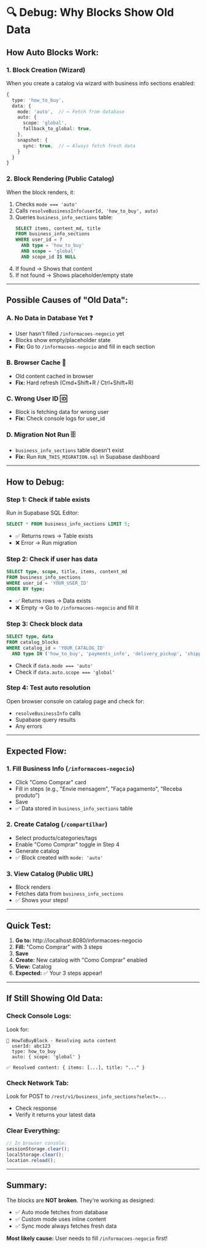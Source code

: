 # 🔍 Debug: Why Blocks Show Old Data

## **How Auto Blocks Work:**

### **1. Block Creation (Wizard)**
When you create a catalog via wizard with business info sections enabled:
```typescript
{
  type: 'how_to_buy',
  data: {
    mode: 'auto',  // ← Fetch from database
    auto: {
      scope: 'global',
      fallback_to_global: true,
    },
    snapshot: {
      sync: true,  // ← Always fetch fresh data
    }
  }
}
```

### **2. Block Rendering (Public Catalog)**
When the block renders, it:
1. Checks `mode === 'auto'`
2. Calls `resolveBusinessInfo(userId, 'how_to_buy', auto)`
3. Queries `business_info_sections` table:
   ```sql
   SELECT items, content_md, title
   FROM business_info_sections
   WHERE user_id = ? 
     AND type = 'how_to_buy'
     AND scope = 'global'
     AND scope_id IS NULL
   ```
4. If found → Shows that content
5. If not found → Shows placeholder/empty state

---

## **Possible Causes of "Old Data":**

### **A. No Data in Database Yet** ❓
- User hasn't filled `/informacoes-negocio` yet
- Blocks show empty/placeholder state
- **Fix:** Go to `/informacoes-negocio` and fill in each section

### **B. Browser Cache** 🔄
- Old content cached in browser
- **Fix:** Hard refresh (Cmd+Shift+R / Ctrl+Shift+R)

### **C. Wrong User ID** 🆔
- Block is fetching data for wrong user
- **Fix:** Check console logs for user_id

### **D. Migration Not Run** 🗄️
- `business_info_sections` table doesn't exist
- **Fix:** Run `RUN_THIS_MIGRATION.sql` in Supabase dashboard

---

## **How to Debug:**

### **Step 1: Check if table exists**
Run in Supabase SQL Editor:
```sql
SELECT * FROM business_info_sections LIMIT 5;
```
- ✅ Returns rows → Table exists
- ❌ Error → Run migration

### **Step 2: Check if user has data**
```sql
SELECT type, scope, title, items, content_md
FROM business_info_sections
WHERE user_id = 'YOUR_USER_ID'
ORDER BY type;
```
- ✅ Returns rows → Data exists
- ❌ Empty → Go to `/informacoes-negocio` and fill it

### **Step 3: Check block data**
```sql
SELECT type, data
FROM catalog_blocks
WHERE catalog_id = 'YOUR_CATALOG_ID'
  AND type IN ('how_to_buy', 'payments_info', 'delivery_pickup', 'shipping_info', 'policy_info');
```
- Check if `data.mode === 'auto'`
- Check if `data.auto.scope === 'global'`

### **Step 4: Test auto resolution**
Open browser console on catalog page and check for:
- `resolveBusinessInfo` calls
- Supabase query results
- Any errors

---

## **Expected Flow:**

### **1. Fill Business Info** (`/informacoes-negocio`)
- Click "Como Comprar" card
- Fill in steps (e.g., "Envie mensagem", "Faça pagamento", "Receba produto")
- Save
- ✅ Data stored in `business_info_sections` table

### **2. Create Catalog** (`/compartilhar`)
- Select products/categories/tags
- Enable "Como Comprar" toggle in Step 4
- Generate catalog
- ✅ Block created with `mode: 'auto'`

### **3. View Catalog** (Public URL)
- Block renders
- Fetches data from `business_info_sections`
- ✅ Shows your steps!

---

## **Quick Test:**

1. **Go to:** http://localhost:8080/informacoes-negocio
2. **Fill:** "Como Comprar" with 3 steps
3. **Save**
4. **Create:** New catalog with "Como Comprar" enabled
5. **View:** Catalog
6. **Expected:** ✅ Your 3 steps appear!

---

## **If Still Showing Old Data:**

### **Check Console Logs:**
Look for:
```
🔧 HowToBuyBlock - Resolving auto content
  userId: abc123
  type: how_to_buy
  auto: { scope: 'global' }
  
✅ Resolved content: { items: [...], title: "..." }
```

### **Check Network Tab:**
Look for POST to `/rest/v1/business_info_sections?select=...`
- Check response
- Verify it returns your latest data

### **Clear Everything:**
```javascript
// In browser console:
sessionStorage.clear();
localStorage.clear();
location.reload();
```

---

## **Summary:**

The blocks are **NOT broken**. They're working as designed:
- ✅ Auto mode fetches from database
- ✅ Custom mode uses inline content
- ✅ Sync mode always fetches fresh data

**Most likely cause:** User needs to fill `/informacoes-negocio` first!
